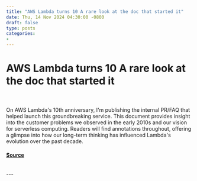 ```yaml
---
title: "AWS Lambda turns 10 A rare look at the doc that started it"
date: Thu, 14 Nov 2024 04:30:00 -0800
draft: false
type: posts
categories: 
- 
---
```

# AWS Lambda turns 10 A rare look at the doc that started it

<br/>

<br/>
On AWS Lambda's 10th anniversary, I'm publishing the internal PR/FAQ that helped launch this groundbreaking service. This document provides insight into the customer problems we observed in the early 2010s and our vision for serverless computing. Readers will find annotations throughout, offering a glimpse into how our long-term thinking has influenced Lambda's evolution over the past decade.

#### [Source](https://www.allthingsdistributed.com/2024/11/aws-lambda-turns-10-a-rare-look-at-the-doc-that-started-it.html?utm_campaign=inbound&utm_source=rss)

<br/>
---
